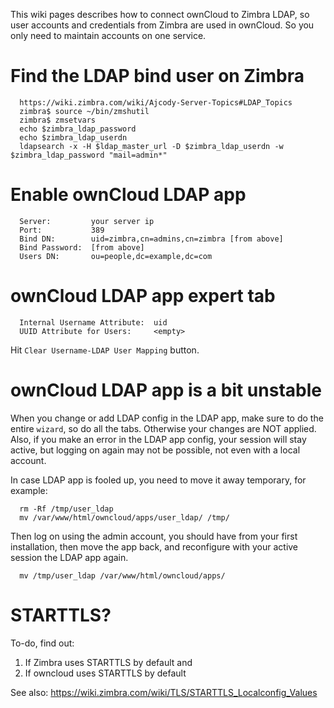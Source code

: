 This wiki pages describes how to connect ownCloud to Zimbra LDAP, so user accounts and credentials from Zimbra are used in ownCloud. So you only need to maintain accounts on one service.

# Find the LDAP bind user on Zimbra

      https://wiki.zimbra.com/wiki/Ajcody-Server-Topics#LDAP_Topics
      zimbra$ source ~/bin/zmshutil 
      zimbra$ zmsetvars 
      echo $zimbra_ldap_password
      echo $zimbra_ldap_userdn
      ldapsearch -x -H $ldap_master_url -D $zimbra_ldap_userdn -w $zimbra_ldap_password "mail=admin*"

# Enable ownCloud LDAP app

      Server:         your server ip
      Port:           389
      Bind DN:        uid=zimbra,cn=admins,cn=zimbra [from above]
      Bind Password:  [from above]
      Users DN:       ou=people,dc=example,dc=com

# ownCloud LDAP app expert tab

      Internal Username Attribute:  uid
      UUID Attribute for Users:     <empty>

Hit `Clear Username-LDAP User Mapping` button.

# ownCloud LDAP app is a bit unstable

When you change or add LDAP config in the LDAP app, make sure to do the entire `wizard`, so do all the tabs. Otherwise your changes are NOT applied. Also, if you make an error in the LDAP app config, your session will stay active, but logging on again may not be possible, not even with a local account.

In case LDAP app is fooled up, you need to move it away temporary, for example:

      rm -Rf /tmp/user_ldap
      mv /var/www/html/owncloud/apps/user_ldap/ /tmp/

Then log on using the admin account, you should have from your first installation, then move the app back, and reconfigure with your active session the LDAP app again.

      mv /tmp/user_ldap /var/www/html/owncloud/apps/

# STARTTLS?

To-do, find out:

1. If Zimbra uses STARTTLS by default and
1. If owncloud uses STARTTLS by default

See also: https://wiki.zimbra.com/wiki/TLS/STARTTLS_Localconfig_Values
